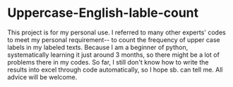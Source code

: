 # Uppercase-English-lable-count
This project is for my personal use. I referred to many other experts' codes to meet my personal requirement-- to count the frequency of upper case labels in my labeled texts. Because I am a beginner of python, systematically learning it just around 3 months, so there might be a lot of problems there in my codes. So far, I still don't know how to write the results into excel through code automatically, so I hope sb. can tell me. All advice will be welcome.

